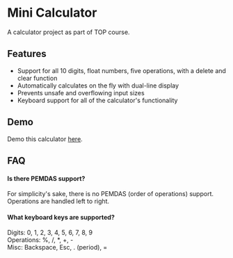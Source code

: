 # Mini Calculator

A calculator project as part of TOP course.

## Features

- Support for all 10 digits, float numbers, five operations, with a delete and clear function
- Automatically calculates on the fly with dual-line display
- Prevents unsafe and overflowing input sizes
- Keyboard support for all of the calculator's functionality

## Demo

Demo this calculator [here](https://zeka-mashi.github.io/mini-calculator/).

## FAQ

#### Is there PEMDAS support?

For simplicity's sake, there is no PEMDAS (order of operations) support. Operations are handled left to right.

#### What keyboard keys are supported?

Digits: 0, 1, 2, 3, 4, 5, 6, 7, 8, 9    
Operations: %, /, *, +, -   
Misc: Backspace, Esc, . (period), =